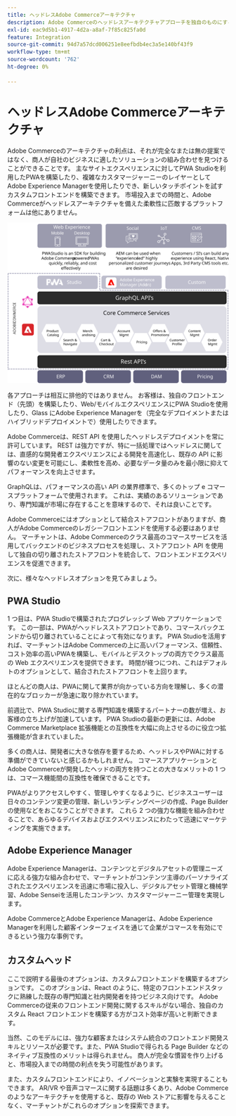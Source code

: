 ```yaml
---
title: ヘッドレスAdobe Commerceアーキテクチャ
description: Adobe Commerceのヘッドレスアーキテクチャアプローチを独自のものにする理由について説明します。
exl-id: eac9d5b1-4917-4d2a-a8af-7f85c825fa0d
feature: Integration
source-git-commit: 94d7a57dcd006251e8eefbdb4ec3a5e140bf43f9
workflow-type: tm+mt
source-wordcount: '762'
ht-degree: 0%

---
```


# ヘッドレスAdobe Commerceアーキテクチャ

Adobe Commerceのアーキテクチャの利点は、それが完全なまたは無の提案ではなく、商人が自社のビジネスに適したソリューションの組み合わせを見つけることができることです。 主なサイトエクスペリエンスに対してPWA Studioを利用したPWAを構築したり、複雑なカスタマージャーニーのレイヤーとしてAdobe Experience Managerを使用したりでき、新しいタッチポイントを試すカスタムフロントエンドを構築できます。 市場投入までの時間と、Adobe Commerceがヘッドレスアーキテクチャを備えた柔軟性に匹敵するプラットフォームは他にありません。

![ヘッドレスなAdobe Commerceストアフロントアーキテクチャを示す図](../../../assets/playbooks/headless-storefront-architecture.svg)

各アプローチは相互に排他的ではありません。 お客様は、独自のフロントエンド（先頭）を構築したり、Web/モバイルエクスペリエンスにPWA Studioを使用したり、Glass にAdobe Experience Managerを（完全なデプロイメントまたはハイブリッドデプロイメントで）使用したりできます。

Adobe Commerceは、REST API を使用したヘッドレスデプロイメントを常に許可しています。 REST は強力ですが、特に一括処理ではヘッドレスに関しては、直感的な開発者エクスペリエンスによる開発を高速化し、既存の API に影響のない変更を可能にし、柔軟性を高め、必要なデータ量のみを最小限に抑えてパフォーマンスを向上させます。

GraphQLは、パフォーマンスの高い API の業界標準で、多くのトップ e コマースプラットフォームで使用されます。 これは、実績のあるソリューションであり、専門知識が市場に存在することを意味するので、それは良いことです。

Adobe Commerceにはオプションとして結合ストアフロントがありますが、商人がAdobe Commerceのレガシーフロントエンドを使用する必要はありません。 マーチャントは、Adobe Commerceのクラス最高のコマースサービスを活用してバックエンドのビジネスプロセスを処理し、ストアフロント API を使用して独自の切り離されたストアフロントを統合して、フロントエンドエクスペリエンスを促進できます。

次に、様々なヘッドレスオプションを見てみましょう。

## PWA Studio

1 つ目は、PWA Studioで構築されたプログレッシブ Web アプリケーションです。 この一部は、PWAがヘッドレスストアフロントであり、コマースバックエンドから切り離されていることによって有効になります。 PWA Studioを活用すれば、マーチャントはAdobe Commerceの上に高いパフォーマンス、信頼性、コスト効率の高いPWAを構築し、モバイルとデスクトップの両方でクラス最高の Web エクスペリエンスを提供できます。 時間が経つにつれ、これはデフォルトのオプションとして、結合されたストアフロントを上回ります。

ほとんどの商人は、PWAに関して業界が向かっている方向を理解し、多くの潜在的なブロッカーが急速に取り除かれています。

前週比で、PWA Studioに関する専門知識を構築するパートナーの数が増え、お客様の立ち上げが加速しています。 PWA Studioの最新の更新には、Adobe Commerce Marketplace 拡張機能との互換性を大幅に向上させるのに役立つ拡張機能が含まれていました。

多くの商人は、開発者に大きな依存を要するため、ヘッドレスやPWAに対する準備ができていないと感じるかもしれません。 コマースアプリケーションとAdobe Commerceが開発したヘッドの両方を持つことの大きなメリットの 1 つは、コマース機能間の互換性を確保できることです。

PWAがよりアクセスしやすく、管理しやすくなるように、ビジネスユーザーは日々のコンテンツ変更の管理、新しいランディングページの作成、Page Builder の使用などをおこなうことができます。 これら 2 つの強力な機能を組み合わせることで、あらゆるデバイスおよびエクスペリエンスにわたって迅速にマーケティングを実施できます。

## Adobe Experience Manager

Adobe Experience Managerは、コンテンツとデジタルアセットの管理ニーズに応える強力な組み合わせで、マーチャントがコンテンツ主導のパーソナライズされたエクスペリエンスを迅速に市場に投入し、デジタルアセット管理と機械学習、Adobe Senseiを活用したコンテンツ、カスタマージャーニー管理を実現します。

Adobe CommerceとAdobe Experience Managerは、Adobe Experience Managerを利用した顧客インターフェイスを通じて企業がコマースを有効にできるという強力な事例です。

## カスタムヘッド

ここで説明する最後のオプションは、カスタムフロントエンドを構築するオプションです。 このオプションは、React のように、特定のフロントエンドスタックに熟練した既存の専門知識と社内開発者を持つビジネス向けです。 Adobe Commerceの従来のフロントエンド開発に関するスキルがない場合、独自のカスタム React フロントエンドを構築する方がコスト効率が高いと判断できます。

当然、このモデルには、強力な顧客またはシステム統合のフロントエンド開発スキルとリソースが必要です。また、PWA Studioで得られる Page Builder などのネイティブ互換性のメリットは得られません。 商人が完全な慣習を作り上げると、市場投入までの時間の利点を失う可能性があります。

また、カスタムフロントエンドにより、イノベーションと実験を実現することもできます。 AR/VR や音声コマースに関する話題は多くあり、Adobe Commerceのようなアーキテクチャを使用すると、既存の Web ストアに影響を与えることなく、マーチャントがこれらのオプションを探索できます。
